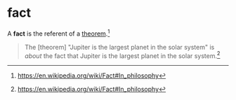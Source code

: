 # fact

A **fact** is the referent of a [theorem](/logic/theorem.md).[^1]

> The [theorem] "Jupiter is the largest planet in the solar system" is _about_
> the fact that Jupiter is the largest planet in the solar system.[^1]

[^1]: https://en.wikipedia.org/wiki/Fact#In_philosophy

